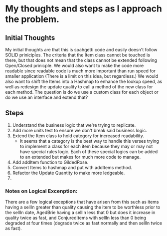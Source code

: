 # My thoughts and steps as I approach the problem.
## Initial Thoughts
My initial thoughts are that this is spahgetti code and easily doesn't follow SOLID priniciples. The criteria that the Item class cannot be touched is there, but that does not mean that the class cannot be extended following Open/Closed prinicple. We would also want to make the code more readable since readable code is much more important than run speed for smaller application (There is a limit on this idea, but regardless.) We would also want to shift the Items into a Hashmap to enhance the lookup speed, as well as redesign the update quality to call a method of the new class for each method. The question is do we use a custom class for each object or do we use an interface and extend that?

## Steps
1. Understand the business logic that we're trying to replicate.
2. Add more units test to ensure we don't break said business logic.
3. Extend the Item class to hold category for increased readability.
    - It seems that a category is the best way to handle this verses trying to implement a class for each item because they may or may not have special rules logic. Each of these special logics can be added to an extended but makes for much more code to manage.
4. Add addItem function to GildedRose. 
5. Convert Items to hashmap and put with addItems method. 
6. Refactor the Update Quantity to make more ledgeable.
7. 


### Notes on Logical Excenption:
There are a few logical exceptions that have arisen from this such as items having a sellIn greater than quality causing the item to be worthless prior to the sellIn date, AgedBrie having a sellIn less that 0 but does it increase in quality twice as fast, and ConjuredItems with sellIn less than 0 being degraded at four times (degrade twice as fast normally and then sellIn twice as fast).